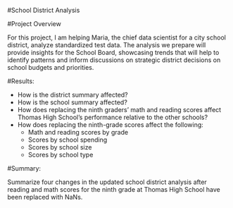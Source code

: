 #School District Analysis

#Project Overview

For this project, I am helping Maria, the chief data scientist for a city school district, analyze standardized test data. The analysis we prepare will provide insights for the School Board, showcasing trends that will help to identify patterns and inform discussions on strategic district decisions on school budgets and priorities. 


#Results: 
- How is the district summary affected?
- How is the school summary affected?
- How does replacing the ninth graders’ math and reading scores affect Thomas High School’s performance relative to the other schools?
- How does replacing the ninth-grade scores affect the following:
  - Math and reading scores by grade
  - Scores by school spending
  - Scores by school size
  - Scores by school type

#Summary: 

Summarize four changes in the updated school district analysis after reading and math scores for the ninth grade at Thomas High School have been replaced with NaNs.
